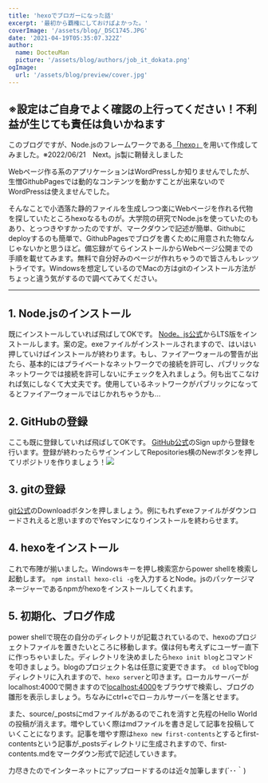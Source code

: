 ```yaml
---
title: 'hexoでブロガーになった話'
excerpt: '最初から覇権にしておけばよかった。'
coverImage: '/assets/blog/_DSC1745.JPG'
date: '2021-04-19T05:35:07.322Z'
author:
  name: DocteuMan
  picture: '/assets/blog/authors/job_it_dokata.png'
ogImage:
  url: '/assets/blog/preview/cover.jpg'
---
```


## ※設定はご自身でよく確認の上行ってください！不利益が生じても責任は負いかねます

このブログですが、Node.jsのフレームワークである[「hexo」](https://hexo。io/)を用いて作成してみました。※2022/06/21　Next。js製に鞘替えしました

Webページ作る系のアプリケーションはWordPressしか知りませんでしたが、生憎GithubPagesでは動的なコンテンツを動かすことが出来ないのでWordPressは使えませんでした。

そんなことで小洒落た静的ファイルを生成しつつ楽にWebページを作れる代物を探していたところhexoなるものが。大学院の研究でNode.jsを使っていたのもあり、とっつきやすかったのですが、マークダウンで記述が簡単、Githubにdeployするのも簡単で、GithubPagesでブログを書くために用意された物なんじゃないかと思うほど。備忘録がてらインストールからWebページ公開までの手順を載せてみます。無料で自分好みのページが作れちゃうので皆さんもレッツトライです。Windowsを想定しているのでMacの方はgitのインストール方法がちょっと違う気がするので調べてみてください。

***

## 1. Node.jsのインストール
既にインストールしていれば飛ばしてOKです。
[Node。js公式](https://nodejs.org/ja/)からLTS版をインストールします。案の定。exeファイルがインストールされますので、はいはい押していけばインストールが終わります。もし、ファイアーウォールの警告が出たら、基本的にはプライベートなネットワークでの接続を許可し、パブリックなネットワークでは接続を許可しないにチェックを入れましょう。何も出てこなければ気にしなくて大丈夫です。使用しているネットワークがパブリックになってるとファイアーウォールではじかれちゃうかも…

## 2. GitHubの登録
ここも既に登録していれば飛ばしてOKです。
[GitHub公式](https://github.com/)のSign upから登録を行います。登録が終わったらサインインしてRepositories横のNewボタンを押してリポジトリを作りましょう！![](/source/about-page/github.png)

## 3. gitの登録
[git公式](https://git-scm.com/)のDownloadボタンを押しましょう。例にもれずexeファイルがダウンロードされえると思いますのでYesマンになりインストールを終わらせます。

## 4. hexoをインストール
これで布陣が揃いました。Windowsキーを押し検索窓からpower shellを検索し起動します。
`npm install hexo-cli -g`を入力するとNode。jsのパッケージマネージャーであるnpmがhexoをインストールしてくれます。

## 5. 初期化、ブログ作成
power shellで現在の自分のディレクトリが記載されているので、hexoのプロジェクトファイルを置きたいところに移動します。僕は何も考えずにユーザー直下に作っちゃいました。ディレクトリを決めましたら`hexo init blog`とコマンドを叩きましょう。blogのプロジェクト名は任意に変更できます。
`cd blog`でblogディレクトリに入れますので、`hexo server`と叩きます。ローカルサーバーがlocalhost:4000で開きますので[localhost:4000](https://localhost:4000)をブラウザで検索し、ブログの雛形を表示しましょう。ちなみにctrl+cでロ－カルサーバーを落とせます。

また、source/_postsにmdファイルがあるのでこれを消すと先程のHello Worldの投稿が消えます。増やしていく際はmdファイルを書き足して記事を投稿していくことになります。記事を増やす際は`hexo new first-contents`とするとfirst-contentsという記事が_postsディレクトリに生成されますので、first-contents.mdをマークダウン形式で記述していきます。

力尽きたのでインターネットにアップロードするのは近々加筆します(´･･｀)